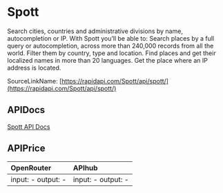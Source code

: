 # Spott

Search cities, countries and administrative divisions by name, autocompletion or IP. With Spott you’ll be able to:  Search places by a full query or autocompletion, across more than 240,000 records from all the world. Filter them by country, type and location. Find places and get their localized names in more than 20 languages. Get the place where an IP address is located.  

SourceLinkName: [https://rapidapi.com/Spott/api/spott/](https://rapidapi.com/Spott/api/spott/)

## APIDocs

[Spott API Docs](../apis/Spott.md)

## APIPrice

| OpenRouter | APIhub |
|:---|:---|
| input: - output: - | input: - output: - |

